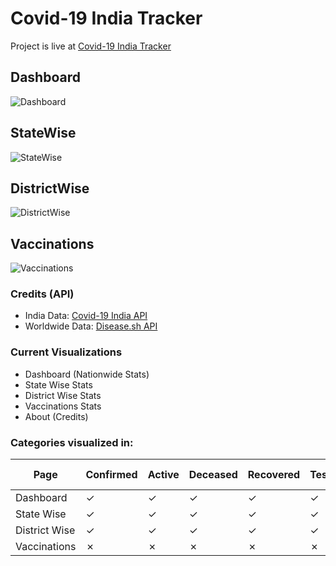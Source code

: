 # Covid-19 India Tracker

Project is live at <a href="https://athi223.github.io/covid19indiatracker/">Covid-19 India Tracker</a>

## Dashboard

![Dashboard](https://i.ibb.co/w74JRRp/dashboard.png)

## StateWise

![StateWise](https://i.ibb.co/3CLDL2q/statewise.png)

## DistrictWise

![DistrictWise](https://i.ibb.co/89qnHF4/districtwise.png)

## Vaccinations

![Vaccinations](https://i.ibb.co/XpBXHTm/Vaccinations.png)

### Credits (API)

<ul>
    <li>India Data: <a href="https://data.covid19bharat.org">Covid-19 India API</a></li>
    <li>Worldwide Data: <a href="https://disease.sh">Disease.sh API</a></li>
</ul>

### Current Visualizations

<ul>
    <li>Dashboard (Nationwide Stats)</li>
    <li>State Wise Stats</li>
    <li>District Wise Stats</li>
    <li>Vaccinations Stats</li>
    <li>About (Credits)</li>
</ul>

### Categories visualized in:

| Page          | Confirmed | Active  | Deceased | Recovered | Tested  | 1 Dose  | 2 Doses | Worldwide |
| ------------- | --------- | ------- | -------- | --------- | ------- | ------- | ------- | --------- |
| Dashboard     | &check;   | &check; | &check;  | &check;   | &check; | &cross; | &cross; | &check;   |
| State Wise    | &check;   | &check; | &check;  | &check;   | &check; | &check; | &check; | &cross;   |
| District Wise | &check;   | &check; | &check;  | &check;   | &check; | &check; | &check; | &cross;   |
| Vaccinations  | &cross;   | &cross; | &cross;  | &cross;   | &cross; | &check; | &check; | &cross;   |
